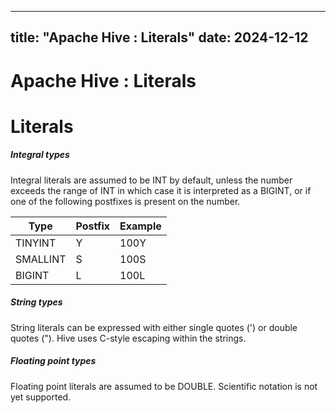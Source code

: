 ---

title: "Apache Hive : Literals"
date: 2024-12-12
----------------

# Apache Hive : Literals

# Literals

##### Integral types

Integral literals are assumed to be INT by default, unless the number exceeds the range of INT in which case it is interpreted as a BIGINT, or if one of the following postfixes is present on the number.

|   Type   | Postfix | Example |
|----------|---------|---------|
| TINYINT  | Y       | 100Y    |
| SMALLINT | S       | 100S    |
| BIGINT   | L       | 100L    |

##### String types

String literals can be expressed with either single quotes (') or double quotes ("). Hive uses C-style escaping within the strings.

##### Floating point types

Floating point literals are assumed to be DOUBLE. Scientific notation is not yet supported.

